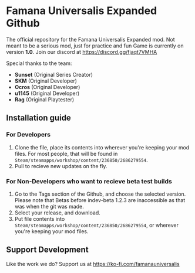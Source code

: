 # Famana Universalis Expanded Github

The official repository for the Famana Universalis Expanded mod.
Not meant to be a serious mod, just for practice and fun
Game is currently on version **1.0**.
Join our discord at https://discord.gg/fjaqt7VMHA

Special thanks to the team:

- **Sunset** (Original Series Creator)
- **SKM** (Original Developer)
- **Ocros** (Original Developer)
- **u1145** (Original Developer)
- **Rag** (Original Playtester)

## Installation guide

### For Developers
1. Clone the file, place its contents into wherever you're keeping your mod files. For most people, that will be found in `Steam/steamapps/workshop/content/236850/2686279554`.
2. Pull to recieve new updates on the fly.

### For Non-Developers who want to recieve beta test builds
1. Go to the Tags section of the Github, and choose the selected version. Please note that Betas before indev-beta 1.2.3 are inaccessible as that was when the git was made.
2. Select your release, and download.
3. Put file contents into `Steam/steamapps/workshop/content/236850/2686279554`, or wherever you're keeping your mod files.

## Support Development

Like the work we do? Support us at https://ko-fi.com/famanauniversalis
